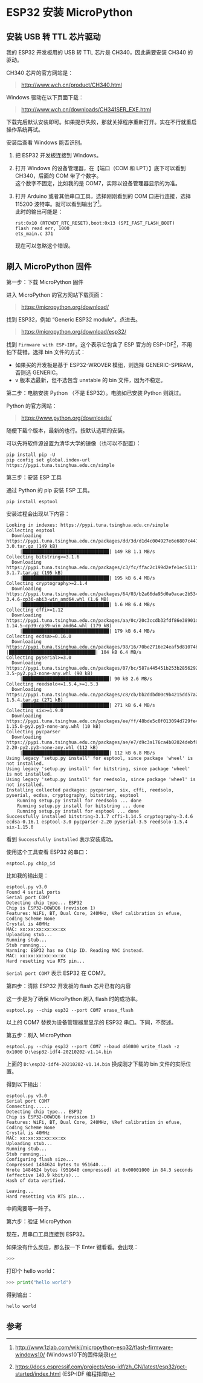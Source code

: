 # ESP32 安装 MicroPython


## 安装 USB 转 TTL 芯片驱动

我的 ESP32 开发板用的 USB 转 TTL 芯片是 CH340，因此需要安装 CH340 的驱动。

CH340 芯片的官方网站是：

> http://www.wch.cn/product/CH340.html

Windows 驱动在以下页面下载：

> http://www.wch.cn/downloads/CH341SER_EXE.html

下载完后默认安装即可。如果提示失败，那就关掉程序重新打开。实在不行就重启操作系统再试。

<!-- more -->

安装后查看 Windows 能否识别。

1. 把 ESP32 开发板连接到 Windows。
2. 打开 Windows 的设备管理器，在【端口（COM 和 LPT）】底下可以看到 CH340，后面的 COM 带了个数字。  
   这个数字不固定，比如我的是 COM7，实际以设备管理器显示的为准。
3. 打开 Arduino 或者其他串口工具，选择刚刚看到的 COM 口进行连接，选择 115200 波特率。就可以看到输出了[^1]。  
    此时的输出可能是：

    ```
    rst:0x10 (RTCWDT_RTC_RESET),boot:0x13 (SPI_FAST_FLASH_BOOT)
    flash read err, 1000
    ets_main.c 371 
    ```

    现在可以忽略这个错误。

## 刷入 MicroPython 固件

第一步：下载 MicroPython 固件

进入 MicroPython 的官方网站下载页面：

> https://micropython.org/download/

找到 ESP32，例如 “Generic ESP32 module”。点进去。

> https://micropython.org/download/esp32/

找到 `Firmware with ESP-IDF`。这个表示它包含了 ESP 官方的 ESP-IDF[^2]，不用怕下载错。选择 bin 文件的方式：

- 如果买的开发板是基于 ESP32-WROVER 模组，则选择 GENERIC-SPIRAM，否则选 GENERIC。
- v 版本选最新，但不选包含 unstable 的 bin 文件，因为不稳定。

第二步：电脑安装 Python （不是 ESP32）。电脑如已安装 Python 则跳过。

Python 的官方网站：

> https://www.python.org/downloads/

随便下载个版本，最新的也行。按默认选项的安装。

可以先将软件源设置为清华大学的镜像（也可以不配置）：

```
pip install pip -U
pip config set global.index-url https://pypi.tuna.tsinghua.edu.cn/simple
```

第三步：安装 ESP 工具

通过 Python 的 pip 安装 ESP 工具。

```
pip install esptool
```

安装过程会出现以下内容：

```
Looking in indexes: https://pypi.tuna.tsinghua.edu.cn/simple
Collecting esptool
  Downloading https://pypi.tuna.tsinghua.edu.cn/packages/dd/3d/d1d4c004927e6e6807c441ce70330ed969c725d2906053fbd2ff994b4439/esptool-3.0.tar.gz (149 kB)
     |████████████████████████████████| 149 kB 1.1 MB/s
Collecting bitstring>=3.1.6
  Downloading https://pypi.tuna.tsinghua.edu.cn/packages/c3/fc/ffac2c199d2efe1ec5111f55efeb78f5f2972456df6939fea849f103f9f5/bitstring-3.1.7.tar.gz (195 kB)
     |████████████████████████████████| 195 kB 6.4 MB/s
Collecting cryptography>=2.1.4
  Downloading https://pypi.tuna.tsinghua.edu.cn/packages/64/03/b2a66da95d0a0acac2b5348526f9b92302136563444b33c7049cbdfecf69/cryptography-3.4.6-cp36-abi3-win_amd64.whl (1.6 MB)
     |████████████████████████████████| 1.6 MB 6.4 MB/s
Collecting cffi>=1.12
  Downloading https://pypi.tuna.tsinghua.edu.cn/packages/aa/0c/20c3ccdb32fdf86e38901d548f0e11b47d7e037b95373efc1c2379129358/cffi-1.14.5-cp39-cp39-win_amd64.whl (179 kB)
     |████████████████████████████████| 179 kB 6.4 MB/s
Collecting ecdsa>=0.16.0
  Downloading https://pypi.tuna.tsinghua.edu.cn/packages/98/16/70be2716e24eaf5d81074bb3c05429d60292c2a96613a78ac3d69526a     |████████████████████████████████| 104 kB 6.4 MB/s
Collecting pyserial>=3.0
  Downloading https://pypi.tuna.tsinghua.edu.cn/packages/07/bc/587a445451b253b285629263eb51c2d8e9bcea4fc97826266d186f96f558/pyserial-3.5-py2.py3-none-any.whl (90 kB)
     |████████████████████████████████| 90 kB 2.6 MB/s
Collecting reedsolo<=1.5.4,>=1.5.3
  Downloading https://pypi.tuna.tsinghua.edu.cn/packages/c8/cb/bb2ddbd00c9b4215dd57a2abf7042b0ae222b44522c5eb664a8fd9d786da/reedsolo-1.5.4.tar.gz (271 kB)
     |████████████████████████████████| 271 kB 6.4 MB/s
Collecting six>=1.9.0
  Downloading https://pypi.tuna.tsinghua.edu.cn/packages/ee/ff/48bde5c0f013094d729fe4b0316ba2a24774b3ff1c52d924a8a4cb04078a/six-1.15.0-py2.py3-none-any.whl (10 kB)
Collecting pycparser
  Downloading https://pypi.tuna.tsinghua.edu.cn/packages/ae/e7/d9c3a176ca4b02024debf82342dab36efadfc5776f9c8db077e8f6e71821/pycparser-2.20-py2.py3-none-any.whl (112 kB)
     |████████████████████████████████| 112 kB 6.8 MB/s
Using legacy 'setup.py install' for esptool, since package 'wheel' is not installed.
Using legacy 'setup.py install' for bitstring, since package 'wheel' is not installed.
Using legacy 'setup.py install' for reedsolo, since package 'wheel' is not installed.
Installing collected packages: pycparser, six, cffi, reedsolo, pyserial, ecdsa, cryptography, bitstring, esptool
    Running setup.py install for reedsolo ... done
    Running setup.py install for bitstring ... done
    Running setup.py install for esptool ... done
Successfully installed bitstring-3.1.7 cffi-1.14.5 cryptography-3.4.6 ecdsa-0.16.1 esptool-3.0 pycparser-2.20 pyserial-3.5 reedsolo-1.5.4 six-1.15.0
```

看到 `Successfully installed` 表示安装成功。

使用这个工具查看 ESP32 的串口：

```
esptool.py chip_id
```

比如我的输出是：

```
esptool.py v3.0
Found 4 serial ports
Serial port COM7
Detecting chip type... ESP32
Chip is ESP32-D0WDQ6 (revision 1)
Features: WiFi, BT, Dual Core, 240MHz, VRef calibration in efuse, Coding Scheme None
Crystal is 40MHz
MAC: xx:xx:xx:xx:xx:xx
Uploading stub...
Running stub...
Stub running...
Warning: ESP32 has no Chip ID. Reading MAC instead.
MAC: xx:xx:xx:xx:xx:xx
Hard resetting via RTS pin...
```

`Serial port COM7` 表示 ESP32 在 COM7。

第四步：清除 ESP32 开发板的 flash 芯片已有的内容

这一步是为了确保 MicroPython 刷入 flash 时的成功率。

```
esptool.py --chip esp32 --port COM7 erase_flash
```

以上的 COM7 替换为设备管理器里显示的 ESP32 串口。下同，不赘述。

第五步：刷入 MicroPython

```
esptool.py --chip esp32 --port COM7 --baud 460800 write_flash -z 0x1000 D:\esp32-idf4-20210202-v1.14.bin
```

上面的 `D:\esp32-idf4-20210202-v1.14.bin` 换成刚才下载的 bin 文件的实际位置。

得到以下输出：

```
esptool.py v3.0
Serial port COM7
Connecting......
Detecting chip type... ESP32
Chip is ESP32-D0WDQ6 (revision 1)
Features: WiFi, BT, Dual Core, 240MHz, VRef calibration in efuse, Coding Scheme None
Crystal is 40MHz
MAC: xx:xx:xx:xx:xx:xx
Uploading stub...
Running stub...
Stub running...
Configuring flash size...
Compressed 1484624 bytes to 951640...
Wrote 1484624 bytes (951640 compressed) at 0x00001000 in 84.3 seconds (effective 140.9 kbit/s)...
Hash of data verified.

Leaving...
Hard resetting via RTS pin...
```

中间需要等一阵子。

第六步：验证 MicroPython

现在，用串口工具连接到 ESP32。

如果没有什么反应，那么按一下 Enter 键看看。会出现：

```python
>>>
```

打印个 hello world：

```python
>>> print("hello world")
```

得到输出：

```python
hello world
```

## 参考

[^1]: http://www.1zlab.com/wiki/micropython-esp32/flash-firmware-windows10/ (Windows10下的固件烧录)
[^2]: https://docs.espressif.com/projects/esp-idf/zh_CN/latest/esp32/get-started/index.html (ESP-IDF 编程指南)
[^3]: https://docs.espressif.com/projects/esp-idf/zh_CN/latest/esp32/hw-reference/modules-and-boards.html#esp32-wrover (ESP32-WROVER 系列模组)
